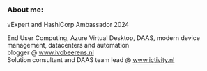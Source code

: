 ### About me:

vExpert and HashiCorp Ambassador 2024

End User Computing, Azure Virtual Desktop, DAAS, modern device management, datacenters and automation <br>
blogger @ www.ivobeerens.nl <br>
Solution consultant and DAAS team lead @ www.ictivity.nl <br>

<!--
**ibeerens/ibeerens** is a ✨ _special_ ✨ repository because its `README.md` (this file) appears on your GitHub profile.

Here are some ideas to get you started:

- 🔭 I’m currently working on ...
- 🌱 I’m currently learning ...
- 👯 I’m looking to collaborate on ...
- 🤔 I’m looking for help with ...
- 💬 Ask me about ...
- 📫 How to reach me: ...
- 😄 Pronouns: ...
- ⚡ Fun fact: ...
-->

<!--
 [![LinkedIn](https://img.shields.io/badge/LinkedIn-0077B5?style=for-the-badge&logo=linkedin&logoColor=white)


[linkedin]: https://www.linkedin.com/in/ivobeerens/
-->
